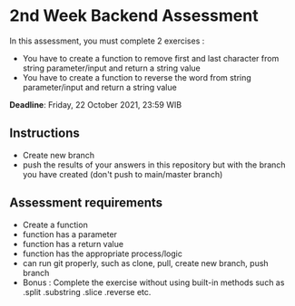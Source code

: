# 2nd Week Backend Assessment
In this assessment, you must complete 2 exercises :
- You have to create a function to remove first and last character from string parameter/input and return a string value
- You have to create a function to reverse the word from string parameter/input and return a string value

**Deadline**: Friday, 22 October 2021, 23:59 WIB

## Instructions
- Create new branch
- push the results of your answers in this repository but with the branch you have created (don't push to main/master branch)

## Assessment requirements
- Create a function
- function has a parameter
- function has a return value
- function has the appropriate process/logic
- can run git properly, such as clone, pull, create new branch, push branch
- Bonus : Complete the exercise without using built-in methods such as .split .substring .slice .reverse etc.
